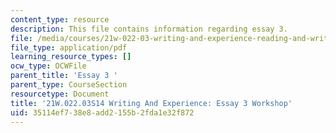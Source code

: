 ```yaml
---
content_type: resource
description: This file contains information regarding essay 3.
file: /media/courses/21w-022-03-writing-and-experience-reading-and-writing-autobiography-spring-2014/35114ef738e8add2155b2fda1e32f872_MIT21W_022_03S14_Essay3.pdf
file_type: application/pdf
learning_resource_types: []
ocw_type: OCWFile
parent_title: 'Essay 3 '
parent_type: CourseSection
resourcetype: Document
title: '21W.022.03S14 Writing And Experience: Essay 3 Workshop'
uid: 35114ef7-38e8-add2-155b-2fda1e32f872
---
```

